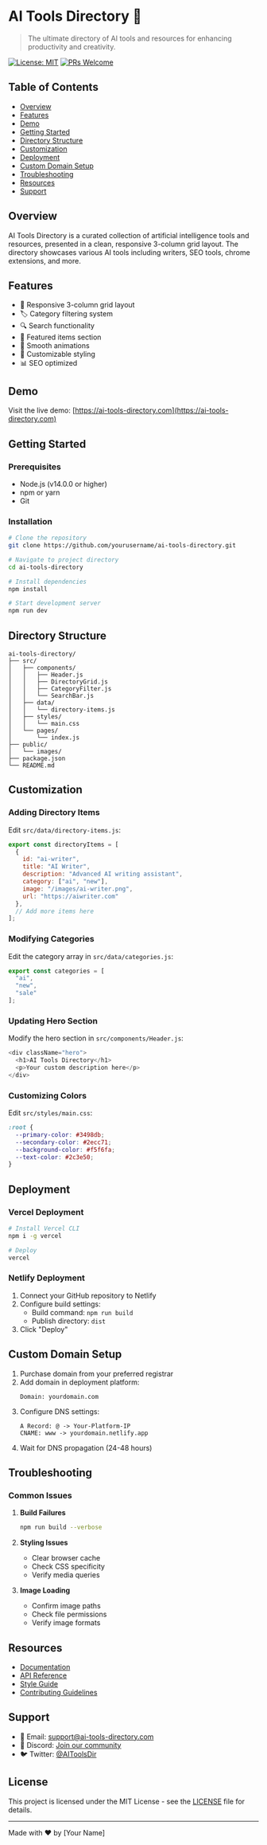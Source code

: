 # AI Tools Directory 🤖

> The ultimate directory of AI tools and resources for enhancing productivity and creativity.

[![License: MIT](https://img.shields.io/badge/License-MIT-blue.svg)](https://opensource.org/licenses/MIT)
[![PRs Welcome](https://img.shields.io/badge/PRs-welcome-brightgreen.svg)](http://makeapullrequest.com)

## Table of Contents
- [Overview](#overview)
- [Features](#features)
- [Demo](#demo)
- [Getting Started](#getting-started)
- [Directory Structure](#directory-structure)
- [Customization](#customization)
- [Deployment](#deployment)
- [Custom Domain Setup](#custom-domain-setup)
- [Troubleshooting](#troubleshooting)
- [Resources](#resources)
- [Support](#support)

## Overview

AI Tools Directory is a curated collection of artificial intelligence tools and resources, presented in a clean, responsive 3-column grid layout. The directory showcases various AI tools including writers, SEO tools, chrome extensions, and more.

## Features

- 📱 Responsive 3-column grid layout
- 🏷️ Category filtering system
- 🔍 Search functionality
- 🎯 Featured items section
- 💫 Smooth animations
- 🎨 Customizable styling
- 📊 SEO optimized

## Demo

Visit the live demo: [https://ai-tools-directory.com](https://ai-tools-directory.com)

## Getting Started

### Prerequisites

- Node.js (v14.0.0 or higher)
- npm or yarn
- Git

### Installation

```bash
# Clone the repository
git clone https://github.com/yourusername/ai-tools-directory.git

# Navigate to project directory
cd ai-tools-directory

# Install dependencies
npm install

# Start development server
npm run dev
```

## Directory Structure

```
ai-tools-directory/
├── src/
│   ├── components/
│   │   ├── Header.js
│   │   ├── DirectoryGrid.js
│   │   ├── CategoryFilter.js
│   │   └── SearchBar.js
│   ├── data/
│   │   └── directory-items.js
│   ├── styles/
│   │   └── main.css
│   └── pages/
│       └── index.js
├── public/
│   └── images/
├── package.json
└── README.md
```

## Customization

### Adding Directory Items

Edit `src/data/directory-items.js`:

```javascript
export const directoryItems = [
  {
    id: "ai-writer",
    title: "AI Writer",
    description: "Advanced AI writing assistant",
    category: ["ai", "new"],
    image: "/images/ai-writer.png",
    url: "https://aiwriter.com"
  },
  // Add more items here
];
```

### Modifying Categories

Edit the category array in `src/data/categories.js`:

```javascript
export const categories = [
  "ai",
  "new",
  "sale"
];
```

### Updating Hero Section

Modify the hero section in `src/components/Header.js`:

```javascript
<div className="hero">
  <h1>AI Tools Directory</h1>
  <p>Your custom description here</p>
</div>
```

### Customizing Colors

Edit `src/styles/main.css`:

```css
:root {
  --primary-color: #3498db;
  --secondary-color: #2ecc71;
  --background-color: #f5f6fa;
  --text-color: #2c3e50;
}
```

## Deployment

### Vercel Deployment

```bash
# Install Vercel CLI
npm i -g vercel

# Deploy
vercel
```

### Netlify Deployment

1. Connect your GitHub repository to Netlify
2. Configure build settings:
   - Build command: `npm run build`
   - Publish directory: `dist`
3. Click "Deploy"

## Custom Domain Setup

1. Purchase domain from your preferred registrar
2. Add domain in deployment platform:
   ```
   Domain: yourdomain.com
   ```
3. Configure DNS settings:
   ```
   A Record: @ -> Your-Platform-IP
   CNAME: www -> yourdomain.netlify.app
   ```
4. Wait for DNS propagation (24-48 hours)

## Troubleshooting

### Common Issues

1. **Build Failures**
   ```bash
   npm run build --verbose
   ```

2. **Styling Issues**
   - Clear browser cache
   - Check CSS specificity
   - Verify media queries

3. **Image Loading**
   - Confirm image paths
   - Check file permissions
   - Verify image formats

## Resources

- [Documentation](https://docs.ai-tools-directory.com)
- [API Reference](https://api.ai-tools-directory.com)
- [Style Guide](https://style.ai-tools-directory.com)
- [Contributing Guidelines](CONTRIBUTING.md)

## Support

- 📧 Email: support@ai-tools-directory.com
- 💬 Discord: [Join our community](https://discord.gg/ai-tools)
- 🐦 Twitter: [@AIToolsDir](https://twitter.com/AIToolsDir)

## License

This project is licensed under the MIT License - see the [LICENSE](LICENSE) file for details.

---

Made with ❤️ by [Your Name]